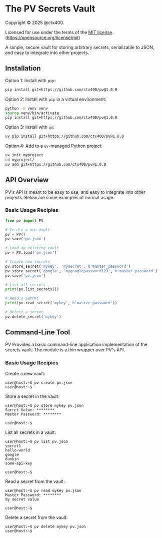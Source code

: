 # The PV Secrets Vault

Copyright &copy; 2025 @ctx400.

Licensed for use under the terms of the [MIT license](LICENSE.md).
(https://opensource.org/license/mit)

A simple, secure vault for storing arbitrary secrets, serializable to
JSON, and easy to integrate into other projects.

## Installation

Option 1: Install with `pip`:

```sh
pip install git+https://github.com/ctx400/pv@1.0.0
```

Option 2: Install with `pip` in a virtual environment:

```sh
python -m venv venv
source venv/bin/activate
pip install git+https://github.com/ctx400/pv@1.0.0
```

Option 3: Install with `uv`:

```sh
uv pip install git+https://github.com/ctx400/pv@1.0.0
```

Option 4: Add to a `uv`-managed Python project:

```sh
uv init myproject
cd myproject/
uv add git+https://github.com/ctx400/pv@1.0.0
```

## API Overview

PV's API is meant to be easy to use, and easy to integrate into other
projects. Below are some examples of normal usage.

### Basic Usage Recipies

```py
from pv import PV

# Create a new vault
pv = PV()
pv.save('pv.json')

# Load an existing vault
pv = PV.load('pv.json')

# Create new secrets
pv.store_secret('mykey', 'mysecret', b'master_password')
pv.store_secret('google', 'mygooglepassword123', b'master_password')
pv.save('pv.json')

# List all secrets
print(pv.list_secrets())

# Read a secret
print(pv.read_secret('mykey', b'master_password'))

# Delete a secret
pv.delete_secret('mykey')
```

## Command-Line Tool

PV Provides a basic command-line application implementation of
the secrets vault. The module is a thin wrapper over PV's API.

### Basic Usage Recipies

Create a new vault:

```console
user@host:~$ pv create pv.json
user@host:~$
```

Store a secret in the vault:

```console
user@host:~$ pv store mykey pv.json
Secret Value: ********
Master Password: ********

user@host:~$
```

List all secrets in a vault:

```console
user@host:~$ pv list pv.json
secret1
hello-world
google
dunkin
some-api-key

user@host:~$
```

Read a secret from the vault:

```console
user@host:~$ pv read mykey pv.json
Master Password: ********
my secret value

user@host:~$
```

Delete a secret from the vault:

```console
user@host:~$ pv delete mykey pv.json
user@host:~$
```

